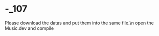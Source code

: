 # -_107
Please download the datas and put them into the same file.\n
open the Music.dev and compile
